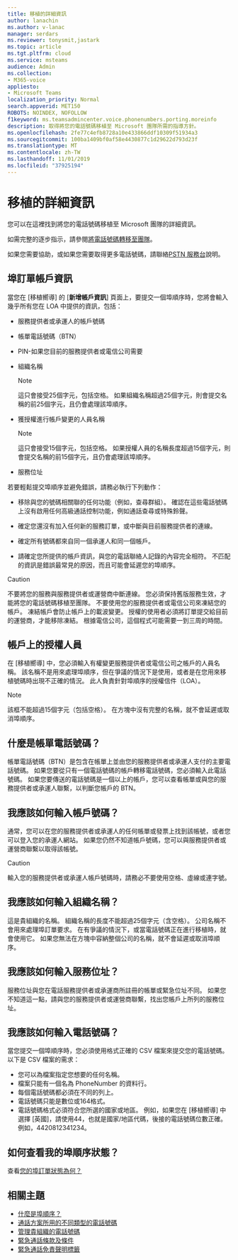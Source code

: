 ```yaml
---
title: 移植的詳細資訊
author: lanachin
ms.author: v-lanac
manager: serdars
ms.reviewer: tonysmit,jastark
ms.topic: article
ms.tgt.pltfrm: cloud
ms.service: msteams
audience: Admin
ms.collection:
- M365-voice
appliesto:
- Microsoft Teams
localization_priority: Normal
search.appverid: MET150
ROBOTS: NOINDEX, NOFOLLOW
f1keyword: ms.teamsadmincenter.voice.phonenumbers.porting.moreinfo
description: 取得將您的電話號碼移植至 Microsoft 團隊所需的指導方針。
ms.openlocfilehash: 2fe77c4efb8728a10e433866ddf10309f51934a3
ms.sourcegitcommit: 100ba1409bf0af58e4430877c1d29622d793d23f
ms.translationtype: MT
ms.contentlocale: zh-TW
ms.lasthandoff: 11/01/2019
ms.locfileid: "37925194"
---
```

# <a name="more-information-about-porting"></a>移植的詳細資訊

您可以在這裡找到將您的電話號碼移植至 Microsoft 團隊的詳細資訊。

如需完整的逐步指示，請參閱[將電話號碼轉移至團隊](transfer-phone-numbers-to-teams.md)。

如果您需要協助，或如果您需要取得更多電話號碼，請聯絡[PSTN 服務台](../manage-phone-numbers-for-your-organization/contact-pstn-service-desk.md)說明。

## <a name="port-order-account-information"></a>埠訂單帳戶資訊

當您在 [移植嚮導] 的 [**新增帳戶資訊**] 頁面上，要提交一個埠順序時，您將會輸入幾乎所有您在 LOA 中提供的資訊，包括：
  
- 服務提供者或承運人的帳戶號碼
    
- 帳單電話號碼（BTN）
    
- PIN-如果您目前的服務提供者或電信公司需要
    
- 組織名稱
    
    > [!NOTE]
    > 這只會接受25個字元，包括空格。 如果組織名稱超過25個字元，則會提交名稱的前25個字元，且仍會處理該埠順序。
  
- 獲授權進行帳戶變更的人員名稱
    
    > [!NOTE]
    > 這只會接受15個字元，包括空格。 如果授權人員的名稱長度超過15個字元，則會提交名稱的前15個字元，且仍會處理該埠順序。 
  
- 服務位址
  
若要輕鬆提交埠順序並避免錯誤，請務必執行下列動作：
  
- 移除與您的號碼相關聯的任何功能（例如，查尋群組）。 確認在這些電話號碼上沒有啟用任何高級通話控制功能，例如通話查尋或特殊鈴聲。
    
- 確定您還沒有加入任何新的服務訂單，或中斷與目前服務提供者的連線。
    
- 確定所有號碼都來自同一個承運人和同一個帳戶。
    
- 請確定您所提供的帳戶資訊，與您的電話聯絡人記錄的內容完全相符。 不匹配的資訊是錯誤最常見的原因，而且可能會延遲您的埠順序。
    
> [!CAUTION]
> 不要將您的服務與服務提供者或運營商中斷連線。 您必須保持舊版服務生效，才能將您的電話號碼移植至團隊。 不要使用您的服務提供者或電信公司來凍結您的帳戶。 凍結帳戶會防止帳戶上的載波變更。 授權的使用者必須將訂單提交給目前的運營商，才能移除凍結。 根據電信公司，這個程式可能需要一到三周的時間。

## <a name="authorized-person-on-the-account"></a>帳戶上的授權人員

在 [移植嚮導] 中，您必須輸入有權變更服務提供者或電信公司之帳戶的人員名稱。 該名稱不是用來處理埠順序，但在爭議的情況下是使用，或者是在您用來移植號碼時出現不正確的情況。 此人負責針對埠順序的授權信件（LOA）。
  
> [!NOTE]
> 該框不能超過15個字元（包括空格）。 在方塊中沒有完整的名稱，就不會延遲或取消埠順序。
  
## <a name="whats-my-billing-telephone-number"></a>什麼是帳單電話號碼？

帳單電話號碼（BTN）是包含在帳單上並由您的服務提供者或承運人支付的主要電話號碼。 如果您要從只有一個電話號碼的帳戶轉移電話號碼，您必須輸入此電話號碼。 如果您要傳送的電話號碼是一個以上的帳戶，您可以查看帳單或與您的服務提供者或承運人聯繫，以判斷您帳戶的 BTN。

## <a name="what-should-i-put-in-for-the-account-number"></a>我應該如何輸入帳戶號碼？

通常，您可以在您的服務提供者或承運人的任何帳單或發票上找到該帳號，或者您可以登入您的承運人網站。 如果您仍然不知道帳戶號碼，您可以與服務提供者或運營商聯繫以取得該帳號。
  
> [!CAUTION]
>  輸入您的服務提供者或承運人帳戶號碼時，請務必不要使用空格、虛線或連字號。

## <a name="what-should-i-put-in-for-the-organization-name"></a>我應該如何輸入組織名稱？

這是貴組織的名稱。 組織名稱的長度不能超過25個字元（含空格）。 公司名稱不會用來處理埠訂單要求。 在有爭議的情況下，或當電話號碼正在進行移植時，就會使用它。 如果您無法在方塊中容納整個公司的名稱，就不會延遲或取消埠順序。
  
## <a name="what-should-i-put-in-for-the-service-address"></a>我應該如何輸入服務位址？

服務位址與您在電話服務提供者或承運商所註冊的帳單或緊急位址不同。 如果您不知道這一點，請與您的服務提供者或運營商聯繫，找出您帳戶上所列的服務位址。

## <a name="how-should-i-enter-the-phone-numbers"></a>我應該如何輸入電話號碼？
<a name="bkadding"> </a>

當您提交一個埠順序時，您必須使用格式正確的 CSV 檔案來提交您的電話號碼。 以下是 CSV 檔案的需求：

 - 您可以為檔案指定您想要的任何名稱。
 - 檔案只能有一個名為 PhoneNumber 的資料行。
 - 每個電話號碼都必須在不同的列上。
 - 電話號碼只能是數位或164格式。
 - 電話號碼格式必須符合您所選的國家或地區。 例如，如果您在 [移植嚮導] 中選擇 [英國]，請使用44，也就是國家/地區代碼，後接的電話號碼位數正確。 例如，4420812341234。

## <a name="how-do-i-see-the-status-of-my-port-order"></a>如何查看我的埠順序狀態？

查看[您的埠訂單狀態為何？](port-order-status.md)

## <a name="related-topics"></a>相關主題

- [什麼是埠順序？](port-order-overview.md)
- [通話方案所用的不同類型的電話號碼](../different-kinds-of-phone-numbers-used-for-calling-plans.md)
- [管理貴組織的電話號碼](../manage-phone-numbers-for-your-organization/manage-phone-numbers-for-your-organization.md)
- [緊急通話條款及條件](../emergency-calling-terms-and-conditions.md)
- [緊急通話免責聲明標籤](https://github.com/MicrosoftDocs/OfficeDocs-SkypeForBusiness/blob/live/Teams/downloads/emergency-calling/emergency-calling-label-(en-us)-(v.1.0).zip?raw=true)
